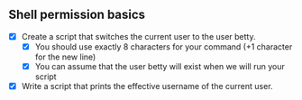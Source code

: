 ## Shell permission basics
- [X] Create a script that switches the current user to the user betty.
  - [X] You should use exactly 8 characters for your command (+1 character for the new line)
  - [X] You can assume that the user betty will exist when we will run your script
- [X] Write a script that prints the effective username of the current user.
